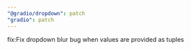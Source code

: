```yaml
---
"@gradio/dropdown": patch
"gradio": patch
---
```


fix:Fix dropdown blur bug when values are provided as tuples
